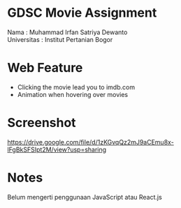 # GDSC Movie Assignment
<div>Nama        : Muhammad Irfan Satriya Dewanto</div>
<div>Universitas : Institut Pertanian Bogor</div>

# Web Feature
- Clicking the movie lead you to imdb.com
- Animation when hovering over movies

# Screenshot
https://drive.google.com/file/d/1zKGvqQz2mJ9aCEmu8x-lFgBkSFSIpt2M/view?usp=sharing

# Notes
Belum mengerti penggunaan JavaScript atau React.js
